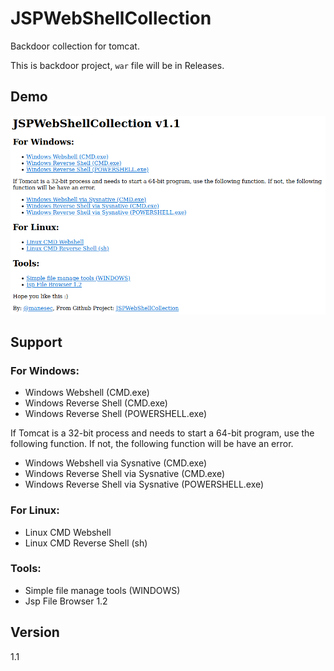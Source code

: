 # JSPWebShellCollection
Backdoor collection for tomcat.

This is backdoor project, `war` file will be in Releases.

## Demo
![demo](demo.png)


## Support
### For Windows:

+    Windows Webshell (CMD.exe)
+    Windows Reverse Shell (CMD.exe)
+    Windows Reverse Shell (POWERSHELL.exe)

If Tomcat is a 32-bit process and needs to start a 64-bit program, use the following function. If not, the following function will be have an error.

+    Windows Webshell via Sysnative (CMD.exe)
+    Windows Reverse Shell via Sysnative (CMD.exe)
+    Windows Reverse Shell via Sysnative (POWERSHELL.exe)

### For Linux:

+    Linux CMD Webshell
+    Linux CMD Reverse Shell (sh)

### Tools:

+    Simple file manage tools (WINDOWS)
+    Jsp File Browser 1.2


## Version 
1.1


